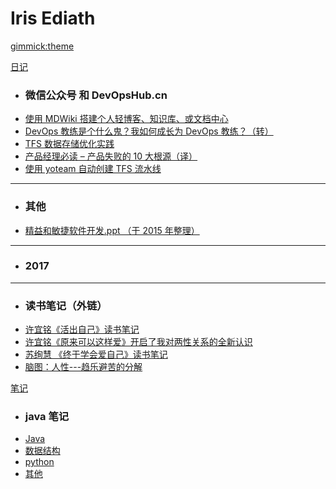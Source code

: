 # Iris Ediath

<!--
  -- Default theme
  -- (Read: http://dynalon.github.io/mdwiki/#!customizing.md#Theme_chooser)
  -- [gimmick:theme](flatly)
  * ### 人生
  * [人生十项](1life/notfound.md)

  * ### 爱情、婚姻、（原生）家庭、亲子
  * [爱情](1life/notfound.md)

  * ### 人际关系
  * [人生](1life/movie.md)

-->

[gimmick:theme](amelia)

[日记]()

- ### 微信公众号 和 DevOpsHub.cn
- [使用 MDWiki 搭建个人轻博客、知识库、或文档中心](https://devopshub.cn/2018/10/14/mdwiki/)
- [DevOps 教练是个什么鬼？我如何成长为 DevOps 教练？（转）](https://mp.weixin.qq.com/s/bC0kwHVj5KdKOZ47-xyZNw)
- [TFS 数据存储优化实践](https://mp.weixin.qq.com/s/x71CLB-rQaomtAplX8oo5g)
- [产品经理必读 – 产品失败的 10 大根源（译）](https://mp.weixin.qq.com/s/lri6GLDlo1OazEQW7haD7g)
- [使用 yoteam 自动创建 TFS 流水线](https://mp.weixin.qq.com/s/pIYPMnTu8Y0QBrRsiEtknQ)

---

- ### 其他
- [ 精益和敏捷软件开发.ppt （于 2015 年整理）](http://pan.baidu.com/s/1hszy4OO)

---

- ### 2017

---

- ### 读书笔记（外链）
- [许宜铭《活出自己》读书笔记](http://www.jianshu.com/p/59d84493a3ed)
- [许宜铭《原来可以这样爱》开启了我对两性关系的全新认识](http://www.jianshu.com/p/563d79b38db7)
- [苏绚慧 《终于学会爱自己》读书笔记](http://www.jianshu.com/p/fed94f5d1a58)
- [脑图：人性---趋乐避苦的分解](http://naotu.baidu.com/file/efe82902053853b7f7d868c3d3218859?token=bde38cd6b4d8b6ec%EF%BB%BF%EF%BB%BF)

[笔记]()

- ### java 笔记
- [Java](docs/note_book/Java/menu.md)
- [数据结构](docs/note_book/数据结构/menu.md)
- [python](docs/note_book/python/menu.md)
- [其他](docs/note_book/Others/menu.md)

<!-- [gimmick:themechooser](选择皮肤) -->

<!-- [在线编辑](http://prose.io/#liminany/m)
[查看本站源码](https://github.com/liminany/m/) -->

<!--
[gimmick:Disqus](limin-mblogs)
-->
